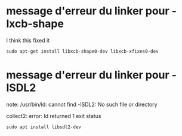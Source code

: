 # message d'erreur du linker pour -lxcb-shape

I think this fixed it
```
sudo apt-get install libxcb-shape0-dev libxcb-xfixes0-dev
```

# message d'erreur du linker pour -lSDL2

note: /usr/bin/ld: cannot find -lSDL2: No such file or directory

collect2: error: ld returned 1 exit status

```
sudo apt install libsdl2-dev
```